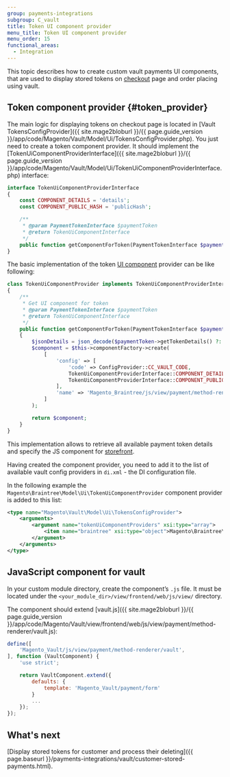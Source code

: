```yaml
---
group: payments-integrations
subgroup: C_vault
title: Token UI component provider
menu_title: Token UI component provider
menu_order: 15
functional_areas:
  - Integration
---
```


This topic describes how to create custom vault payments UI components, that are used to  display stored tokens on [checkout](https://glossary.magento.com/checkout) page and order placing using vault. 

## Token component provider {#token_provider}

The main logic for displaying tokens on checkout page is located in
[Vault TokensConfigProvider]({{ site.mage2bloburl }}/{{ page.guide_version }}/app/code/Magento/Vault/Model/Ui/TokensConfigProvider.php). You just need to create a token component provider. It should implement the 
[TokenUiComponentProviderInterface]({{ site.mage2bloburl }}/{{ page.guide_version }}/app/code/Magento/Vault/Model/Ui/TokenUiComponentProviderInterface.php) interface:

```php
interface TokenUiComponentProviderInterface
{
    const COMPONENT_DETAILS = 'details';
    const COMPONENT_PUBLIC_HASH = 'publicHash';

    /**
     * @param PaymentTokenInterface $paymentToken
     * @return TokenUiComponentInterface
     */
    public function getComponentForToken(PaymentTokenInterface $paymentToken);
}
```

The basic implementation of the token [UI component](https://glossary.magento.com/ui-component) provider can be like following:

```php
class TokenUiComponentProvider implements TokenUiComponentProviderInterface
{
    /**
     * Get UI component for token
     * @param PaymentTokenInterface $paymentToken
     * @return TokenUiComponentInterface
     */
    public function getComponentForToken(PaymentTokenInterface $paymentToken)
    {
        $jsonDetails = json_decode($paymentToken->getTokenDetails() ?: '{}', true);
        $component = $this->componentFactory->create(
            [
                'config' => [
                    'code' => ConfigProvider::CC_VAULT_CODE,
                    TokenUiComponentProviderInterface::COMPONENT_DETAILS => $jsonDetails,
                    TokenUiComponentProviderInterface::COMPONENT_PUBLIC_HASH => $paymentToken->getPublicHash()
                ],
                'name' => 'Magento_Braintree/js/view/payment/method-renderer/vault'
            ]
        );

        return $component;
    }
}
```

This implementation allows to retrieve all available payment token details and specify the JS component for [storefront](https://glossary.magento.com/storefront).

Having created the component provider, you need to add it to the list of available vault config providers in `di.xml` - the DI configuration file. 

In the following example the `Magento\Braintree\Model\Ui\TokenUiComponentProvider` component provider is added to this list:

```xml
<type name="Magento\Vault\Model\Ui\TokensConfigProvider">
    <arguments>
        <argument name="tokenUiComponentProviders" xsi:type="array">
            <item name="braintree" xsi:type="object">Magento\Braintree\Model\Ui\TokenUiComponentProvider</item>
        </argument>
    </arguments>
</type>
```

## JavaScript component for vault 

In your custom module directory, create the component’s `.js` file. It must be located under the `<your_module_dir>/view/frontend/web/js/view/` directory.

The component should extend [vault.js]({{ site.mage2bloburl }}/{{ page.guide_version }}/app/code/Magento/Vault/view/frontend/web/js/view/payment/method-renderer/vault.js):

```javascript
define([
    'Magento_Vault/js/view/payment/method-renderer/vault',
], function (VaultComponent) {
    'use strict';

    return VaultComponent.extend({
        defaults: {
            template: 'Magento_Vault/payment/form'
        }
        ...
    });
});
```

## What's next

[Display stored tokens for customer and process their deleting]({{ page.baseurl }}/payments-integrations/vault/customer-stored-payments.html).
